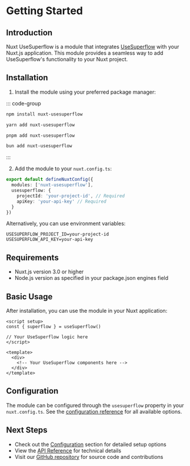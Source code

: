 # Getting Started

## Introduction

Nuxt UseSuperflow is a module that integrates [UseSuperflow](https://usesuperflow.com) with your Nuxt.js application. This module provides a seamless way to add UseSuperflow's functionality to your Nuxt project.

## Installation

1. Install the module using your preferred package manager:

::: code-group
```bash [npm]
npm install nuxt-usesuperflow
```

```bash [yarn]
yarn add nuxt-usesuperflow
```

```bash [pnpm]
pnpm add nuxt-usesuperflow
```

```bash [bun]
bun add nuxt-usesuperflow
```
:::

2. Add the module to your `nuxt.config.ts`:

```ts
export default defineNuxtConfig({
  modules: ['nuxt-usesuperflow'],
  usesuperflow: {
    projectId: 'your-project-id', // Required
    apiKey: 'your-api-key' // Required
  }
})
```

Alternatively, you can use environment variables:

```env
USESUPERFLOW_PROJECT_ID=your-project-id
USESUPERFLOW_API_KEY=your-api-key
```

## Requirements

- Nuxt.js version 3.0 or higher
- Node.js version as specified in your package.json engines field

## Basic Usage

After installation, you can use the module in your Nuxt application:

```vue
<script setup>
const { superflow } = useSuperflow()

// Your UseSuperflow logic here
</script>

<template>
  <div>
    <!-- Your UseSuperflow components here -->
  </div>
</template>
```

## Configuration

The module can be configured through the `usesuperflow` property in your `nuxt.config.ts`. See the [configuration reference](/config/introduction) for all available options.

## Next Steps

- Check out the [Configuration](/config/introduction) section for detailed setup options
- View the [API Reference](/api/reference) for technical details
- Visit our [GitHub repository](https://github.com/vamsii777/nuxt-usesuperflow) for source code and contributions
